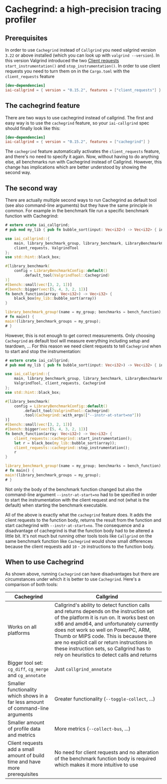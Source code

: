 # Cachegrind: a high-precision tracing profiler

## Prerequisites

In order to use `Cachegrind` instead of `Callgrind` you need valgrind version
`3.22` or above installed (which you can look up with `valgrind --version`). In
this version Valgrind introduced the two [Client requests](./client_requests.md)
`start_instrumentation()` and `stop_instrumentation()`. In order to use client
requests you need to turn them on in the `Cargo.toml` with the `client_requests`
feature

```toml
[dev-dependencies]
iai-callgrind = { version = "0.15.2", features = ["client_requests"] }
```

## The cachegrind feature

There are two ways to use cachegrind instead of callgrind. The first and easy
way is to use the `cachegrind` feature, so your `iai-callgrind` spec should
finally look like this:

```toml
[dev-dependencies]
iai-callgrind = { version = "0.15.2", features = ["cachegrind"] }
```

The `cachegrind` feature automatically activates the `client_requests` feature,
and there's no need to specify it again. Now, without having to do anything
else, all benchmarks run with Cachegrind instead of Callgrind. However, this
change has implications which are better understood by showing the second way.

## The second way

There are actually multiple second ways to run Cachegrind as default tool (see
also command-line arguments) but they have the same principle in common. For
example in the benchmark file run a specific benchmark function with Cachegrind:

```rust
# extern crate iai_callgrind;
# pub mod my_lib { pub fn bubble_sort(input: Vec<i32>) -> Vec<i32> { input } }

use iai_callgrind::{
    main, library_benchmark_group, library_benchmark, LibraryBenchmarkConfig,
    client_requests, ValgrindTool
};
use std::hint::black_box;

#[library_benchmark(
    config = LibraryBenchmarkConfig::default()
        .default_tool(ValgrindTool::Cachegrind)
)]
#[bench::small(vec![3, 2, 1])]
#[bench::bigger(vec![5, 4, 3, 2, 1])]
fn bench_function(array: Vec<i32>) -> Vec<i32> {
    black_box(my_lib::bubble_sort(array))
}

library_benchmark_group!(name = my_group; benchmarks = bench_function);
# fn main() {
main!(library_benchmark_groups = my_group);
# }
```

However, this is not enough to get correct measurements. Only choosing
`Cachegrind` as default tool will measure everything including setup and
teardown, ... For this reason we need client requests to tell `Cachegrind` when
to start and stop the instrumentation:

```rust
# extern crate iai_callgrind;
# pub mod my_lib { pub fn bubble_sort(input: Vec<i32>) -> Vec<i32> { input } }

use iai_callgrind::{
    main, library_benchmark_group, library_benchmark, LibraryBenchmarkConfig,
    ValgrindTool, client_requests, Cachegrind
};
use std::hint::black_box;

#[library_benchmark(
    config = LibraryBenchmarkConfig::default()
        .default_tool(ValgrindTool::Cachegrind)
        .tool(Cachegrind::with_args(["--instr-at-start=no"]))
)]
#[bench::small(vec![3, 2, 1])]
#[bench::bigger(vec![5, 4, 3, 2, 1])]
fn bench_function(array: Vec<i32>) -> Vec<i32> {
    client_requests::cachegrind::start_instrumentation();
    let r = black_box(my_lib::bubble_sort(array));
    client_requests::cachegrind::stop_instrumentation();
    r
}

library_benchmark_group!(name = my_group; benchmarks = bench_function);
# fn main() {
main!(library_benchmark_groups = my_group);
# }
```

Not only the body of the benchmark function changed but also the command-line
argument `--instr-at-start=no` had to be specified in order to start the
instrumentation with the client request and not (what is the default) when
starting the benchmark executable.

All of the above is exactly what the `cachegrind` feature does. It adds the
client requests to the function body, returns the result from the function and
start cachegrind with `--instr-at-start=no`. The consequence and a disadvantage
of cachegrind is that the function body had to be altered a little bit. It's not
much but running other tools tools like `Callgrind` on the same benchmark
function like `Cachegrind` would show small differences because the client
requests add `10` - `20` instructions to the function body.

## When to use Cachegrind

As shown above, running `Cachegrind` can have disadvantages but there are
circumstances under which it is better to use `Cachegrind`. Here's a comparison
of both tools:

| Cachegrind | Callgrind |
| -- | -- |
| Works on all platforms | Callgrind's ability to detect function calls and returns depends on the instruction set of the platform it is run on. It works best on x86 and amd64, and unfortunately currently does not work so well on PowerPC, ARM, Thumb or MIPS code. This is because there are no explicit call or return instructions in these instruction sets, so Callgrind has to rely on heuristics to detect calls and returns |
| Bigger tool set: `cg_diff`, `cg_merge` and `cg_annotate` | Just `callgrind_annotate` |
| Smaller functionality which shows in a far less amount of command-line arguments | Greater functionality (`--toggle-collect`, ...) |
| Smaller amount of profile data and metrics | More metrics (`--collect-bus`, ...) |
| Client requests add a small amount of build time and have more prerequisites | No need for client requests and no alteration of the benchmark function body is required which makes it more intuitive to use |
